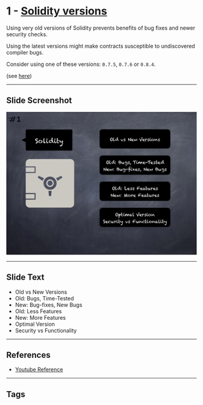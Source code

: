 # 1 - [Solidity versions](Solidity%20versions.md)
Using very old versions of Solidity prevents benefits of bug fixes and newer security checks. 

Using the latest versions might make contracts susceptible to undiscovered compiler bugs. 

Consider using one of these versions: `0.7.5`, `0.7.6` or `0.8.4`. 

(see [here](https://github.com/crytic/slither/wiki/Detector-Documentation#incorrect-versions-of-solidity))

___
## Slide Screenshot
![01.png](../../images/4.%20Pitfalls%20and%20Best%20Practices%20101/001.png)
___
## Slide Text
- Old vs New Versions
- Old: Bugs, Time-Tested
- New: Bug-fixes, New Bugs
- Old: Less Features
- New: More Features
- Optimal Version
- Security vs Functionality
___
## References
- [Youtube Reference](https://youtu.be/OOzyoaYIw2k?t=22)
___
## Tags